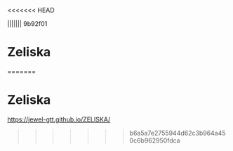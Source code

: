<<<<<<< HEAD

||||||| 9b92f01
# Zeliska
=======
# Zeliska
https://jewel-gtt.github.io/ZELISKA/
>>>>>>> b6a5a7e2755944d62c3b964a450c6b962950fdca
